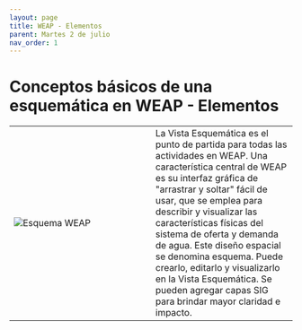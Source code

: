 ```yaml
---
layout: page
title: WEAP - Elementos
parent: Martes 2 de julio
nav_order: 1
---
```


# Conceptos básicos de una esquemática en WEAP - Elementos

<table style="width: 100%; border: 0px; border-collapse: collapse;">
  <tr>
    <td style="width: 50%; border: 0px;">
      <img src="../peru-training-web-2024/images/01_Dia_1/WEAPElementos/Figura_1.png" alt="Esquema WEAP" style="max-width: 100%;">
    </td>
    <td style="width: 50%; border: 0px;">
      La Vista Esquemática es el punto de partida para todas las actividades en WEAP. Una característica central de WEAP es su interfaz gráfica de "arrastrar y soltar" fácil de usar, que se emplea para describir y visualizar las características físicas del sistema de oferta y demanda de agua. Este diseño espacial se denomina esquema. Puede crearlo, editarlo y visualizarlo en la Vista Esquemática. Se pueden agregar capas SIG para brindar mayor claridad e impacto.
    </td>
  </tr>
</table>